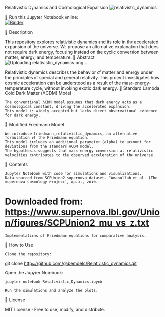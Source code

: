 Relativistic Dynamics and Cosmological Expansion
![relativistic_dynamics](https://github.com/user-attachments/assets/ae050032-f25f-45aa-acc9-33dd58bf95ee)

📌 Run this Jupyter Notebook online:  
[![Binder](https://mybinder.org/badge_logo.svg)](https://mybinder.org/v2/gh/gabemdelc/Relativistic_dynamics/HEAD?urlpath=%2Fdoc%2Ftree%2FRelativistic_Dynamics.ipynb)


📌 Description

This repository explores relativistic dynamics and its role in the accelerated expansion of the universe. We propose an alternative explanation that does not require dark energy, focusing instead on the cyclic conversion between matter, energy, and temperature.
🔬 Abstract
![Uploading relativistic_dynamics.png…]()

Relativistic dynamics describes the behavior of matter and energy under the principles of special and general relativity.
This project investigates how cosmic acceleration can be understood as a result of the mass-energy-temperature cycle, without invoking exotic dark energy.
🔹 Standard Lambda Cold Dark Matter (ΛCDM) Model

    The conventional ΛCDM model assumes that dark energy acts as a cosmological constant, driving the accelerated expansion.
    This model is widely accepted but lacks direct observational evidence for dark energy.

🔹 Modified Friedmann Model

    We introduce friedmann_relativistic_dynamics, an alternative formulation of the Friedmann equation.
    This model includes an additional parameter (alpha) to account for deviations from the standard ΛCDM model.
    The hypothesis suggests that mass-energy conversion at relativistic velocities contributes to the observed acceleration of the universe.

📂 Contents

    Jupyter Notebook with code for simulations and visualizations.
    Data sourced from SCPUnion2 supernova dataset. "Amanullah et al. (The Supernova Cosmology Project), Ap.J., 2010."
  # Downloaded from: https://www.supernova.lbl.gov/Union/figures/SCPUnion2_mu_vs_z.txt
    Implementations of Friedmann equations for comparative analysis.

📌 How to Use

    Clone the repository:

git clone https://github.com/gabemdelc/Relativistic_dynamics.git

Open the Jupyter Notebook:

    jupyter notebook Relativistic_Dynamics.ipynb

    Run the simulations and analyze the plots.

📜 License

MIT License - Free to use, modify, and distribute.
